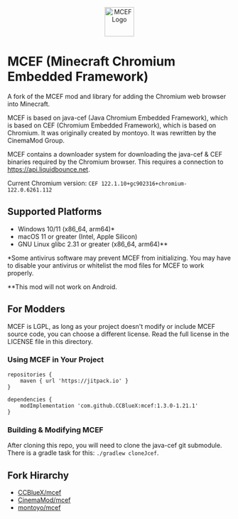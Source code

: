 <p align="center">
  <img src="https://github.com/CinemaMod/mcef/assets/30220598/938896d7-2589-49df-8f82-29266c64dfb7" alt="MCEF Logo" style="width:66px;height:66px;">
</p>

# MCEF (Minecraft Chromium Embedded Framework)
A fork of the MCEF mod and library for adding the Chromium web browser into Minecraft.

MCEF is based on java-cef (Java Chromium Embedded Framework), which is based on CEF (Chromium Embedded Framework), which is based on Chromium. It was originally created by montoyo. It was rewritten by the CinemaMod Group.

MCEF contains a downloader system for downloading the java-cef & CEF binaries required by the Chromium browser. This requires a connection to https://api.liquidbounce.net.

Current Chromium version: `CEF 122.1.10+gc902316+chromium-122.0.6261.112`

## Supported Platforms
- Windows 10/11 (x86_64, arm64)*
- macOS 11 or greater (Intel, Apple Silicon)
- GNU Linux glibc 2.31 or greater (x86_64, arm64)**

*Some antivirus software may prevent MCEF from initializing. You may have to disable your antivirus or whitelist the mod files for MCEF to work properly.

**This mod will not work on Android.

## For Modders
MCEF is LGPL, as long as your project doesn't modify or include MCEF source code, you can choose a different license. Read the full license in the LICENSE file in this directory.

### Using MCEF in Your Project
```
repositories {
    maven { url 'https://jitpack.io' }
}
```
```
dependencies {
    modImplementation 'com.github.CCBlueX:mcef:1.3.0-1.21.1'
}
```

### Building & Modifying MCEF
After cloning this repo, you will need to clone the java-cef git submodule. There is a gradle task for this: `./gradlew cloneJcef`.

## Fork Hirarchy
- [CCBlueX/mcef](https://github.com/CCBlueX/mcef)
- [CinemaMod/mcef](https://github.com/CinemaMod/mcef)
- [montoyo/mcef](https://github.com/montoyo/mcef)
